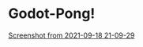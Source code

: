 # Godot-Pong!

[Screenshot from 2021-09-18 21-09-29](https://user-images.githubusercontent.com/63879839/133912352-236c5b8c-ed2e-4416-9a84-1d48c22fbb76.png)
